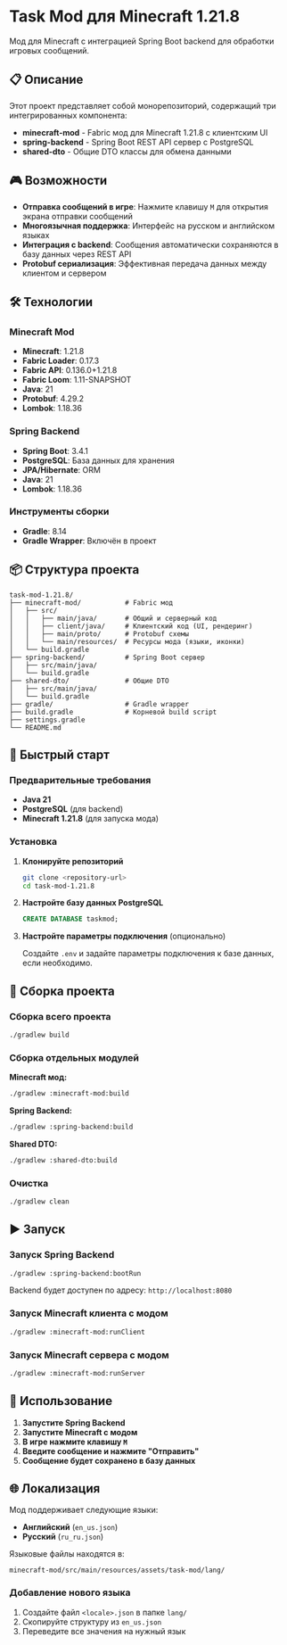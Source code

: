 # Task Mod для Minecraft 1.21.8

Мод для Minecraft с интеграцией Spring Boot backend для обработки игровых сообщений.

## 📋 Описание

Этот проект представляет собой монорепозиторий, содержащий три интегрированных компонента:

- **minecraft-mod** - Fabric мод для Minecraft 1.21.8 с клиентским UI
- **spring-backend** - Spring Boot REST API сервер с PostgreSQL
- **shared-dto** - Общие DTO классы для обмена данными

## 🎮 Возможности

- **Отправка сообщений в игре**: Нажмите клавишу `M` для открытия экрана отправки сообщений
- **Многоязычная поддержка**: Интерфейс на русском и английском языках
- **Интеграция с backend**: Сообщения автоматически сохраняются в базу данных через REST API
- **Protobuf сериализация**: Эффективная передача данных между клиентом и сервером

## 🛠️ Технологии

### Minecraft Mod
- **Minecraft**: 1.21.8
- **Fabric Loader**: 0.17.3
- **Fabric API**: 0.136.0+1.21.8
- **Fabric Loom**: 1.11-SNAPSHOT
- **Java**: 21
- **Protobuf**: 4.29.2
- **Lombok**: 1.18.36

### Spring Backend
- **Spring Boot**: 3.4.1
- **PostgreSQL**: База данных для хранения
- **JPA/Hibernate**: ORM
- **Java**: 21
- **Lombok**: 1.18.36

### Инструменты сборки
- **Gradle**: 8.14
- **Gradle Wrapper**: Включён в проект

## 📦 Структура проекта

```
task-mod-1.21.8/
├── minecraft-mod/           # Fabric мод
│   ├── src/
│   │   ├── main/java/       # Общий и серверный код
│   │   ├── client/java/     # Клиентский код (UI, рендеринг)
│   │   ├── main/proto/      # Protobuf схемы
│   │   └── main/resources/  # Ресурсы мода (языки, иконки)
│   └── build.gradle
├── spring-backend/          # Spring Boot сервер
│   ├── src/main/java/
│   └── build.gradle
├── shared-dto/              # Общие DTO
│   ├── src/main/java/
│   └── build.gradle
├── gradle/                  # Gradle wrapper
├── build.gradle             # Корневой build script
├── settings.gradle
└── README.md
```

## 🚀 Быстрый старт

### Предварительные требования

- **Java 21**
- **PostgreSQL** (для backend)
- **Minecraft 1.21.8** (для запуска мода)

### Установка

1. **Клонируйте репозиторий**
   ```bash
   git clone <repository-url>
   cd task-mod-1.21.8
   ```

2. **Настройте базу данных PostgreSQL**
   ```sql
   CREATE DATABASE taskmod;
   ```

3. **Настройте параметры подключения** (опционально)

   Создайте `.env` и задайте параметры подключения к базе данных, если необходимо.

## 🔨 Сборка проекта

### Сборка всего проекта
```bash
./gradlew build
```

### Сборка отдельных модулей

**Minecraft мод:**
```bash
./gradlew :minecraft-mod:build
```

**Spring Backend:**
```bash
./gradlew :spring-backend:build
```

**Shared DTO:**
```bash
./gradlew :shared-dto:build
```

### Очистка
```bash
./gradlew clean
```

## ▶️ Запуск

### Запуск Spring Backend
```bash
./gradlew :spring-backend:bootRun
```

Backend будет доступен по адресу: `http://localhost:8080`

### Запуск Minecraft клиента с модом
```bash
./gradlew :minecraft-mod:runClient
```

### Запуск Minecraft сервера с модом
```bash
./gradlew :minecraft-mod:runServer
```

## 🎯 Использование

1. **Запустите Spring Backend**
2. **Запустите Minecraft с модом**
3. **В игре нажмите клавишу `M`**
4. **Введите сообщение и нажмите "Отправить"**
5. **Сообщение будет сохранено в базу данных**

## 🌐 Локализация

Мод поддерживает следующие языки:

- **Английский** (`en_us.json`)
- **Русский** (`ru_ru.json`)

Языковые файлы находятся в:
```
minecraft-mod/src/main/resources/assets/task-mod/lang/
```

### Добавление нового языка

1. Создайте файл `<locale>.json` в папке `lang/`
2. Скопируйте структуру из `en_us.json`
3. Переведите все значения на нужный язык
